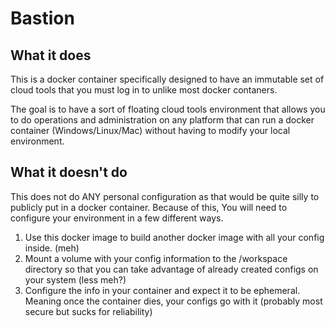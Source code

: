 # Bastion

## What it does

This is a docker container specifically designed to have an immutable set of cloud tools that you must log in to unlike most docker contaners. 

The goal is to have a sort of floating cloud tools environment that allows you to do operations and administration on any platform that can run a docker container (Windows/Linux/Mac) without having to modify your local environment.

## What it doesn't do

This does not do ANY personal configuration as that would be quite silly to publicly put in a docker container. Because of this, You will need to configure your environment in a few different ways.

1. Use this docker image to build another docker image with all your config inside. (meh)
2. Mount a volume with your config information to the /workspace directory so that you can take advantage of already created configs on your system (less meh?)
3. Configure the info in your container and expect it to be ephemeral. Meaning once the container dies, your configs go with it (probably most secure but sucks for reliability)

